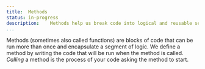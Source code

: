 ```yaml
---
title:	Methods
status:	in-progress
description:	Methods help us break code into logical and reusable segments. 
...
```


Methods (sometimes also called functions) are blocks of code that can be run more than once and encapsulate a segment of logic. We define a method by writing the code that will be run when the method is called. _Calling_ a method is the process of your code asking the method to start.

